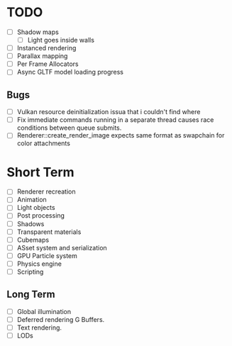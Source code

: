 # TODO

- [ ] Shadow maps
  - [ ] Light goes inside walls
- [ ] Instanced rendering
- [ ] Parallax mapping
- [ ] Per Frame Allocators
- [ ] Async GLTF model loading progress

## Bugs

- [ ] Vulkan resource deinitialization issua that i couldn't find where
- [ ] Fix immediate commands running in a separate thread causes race conditions between queue submits.
- [ ] Renderer::create_render_image expects same format as swapchain for color attachments

# Short Term

- [ ] Renderer recreation
- [ ] Animation
- [ ] Light objects
- [ ] Post processing
- [ ] Shadows
- [ ] Transparent materials
- [ ] Cubemaps
- [ ] ASset system and serialization
- [ ] GPU Particle system
- [ ] Physics engine
- [ ] Scripting

## Long Term

- [ ] Global illumination
- [ ] Deferred rendering G Buffers.
- [ ] Text rendering.
- [ ] LODs
